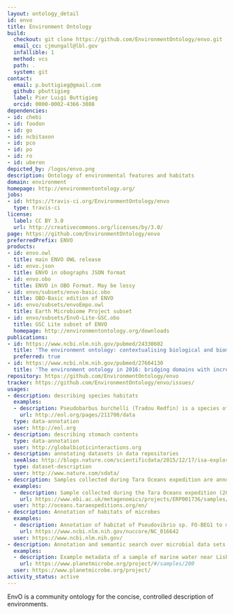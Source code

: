 ```yaml
---
layout: ontology_detail
id: envo
title: Environment Ontology
build:
  checkout: git clone https://github.com/EnvironmentOntology/envo.git
  email_cc: cjmungall@lbl.gov
  infallible: 1
  method: vcs
  path: .
  system: git
contact:
  email: p.buttigieg@gmail.com
  github: pbuttigieg
  label: Pier Luigi Buttigieg
  orcid: 0000-0002-4366-3088
dependencies:
- id: chebi
- id: foodon
- id: go
- id: ncbitaxon
- id: pco
- id: po
- id: ro
- id: uberon
depicted_by: /logos/envo.png
description: Ontology of environmental features and habitats
domain: environment
homepage: http://environmentontology.org/
jobs:
- id: https://travis-ci.org/EnvironmentOntology/envo
  type: travis-ci
license:
  label: CC BY 3.0
  url: http://creativecommons.org/licenses/by/3.0/
page: https://github.com/EnvironmentOntology/envo
preferredPrefix: ENVO
products:
- id: envo.owl
  title: main ENVO OWL release
- id: envo.json
  title: ENVO in obographs JSON format
- id: envo.obo
  title: ENVO in OBO Format. May be lossy
- id: envo/subsets/envo-basic.obo
  title: OBO-Basic edition of ENVO
- id: envo/subsets/envoEmpo.owl
  title: Earth Microbiome Project subset
- id: envo/subsets/EnvO-Lite-GSC.obo
  title: GSC Lite subset of ENVO
  homepage: http://environmentontology.org/downloads
publications:
- id: https://www.ncbi.nlm.nih.gov/pubmed/24330602
  title: 'The environment ontology: contextualising biological and biomedical entities'
  preferred: true
- id: https://www.ncbi.nlm.nih.gov/pubmed/27664130
  title: 'The environment ontology in 2016: bridging domains with increased scope, semantic density, and interoperation'
repository: https://github.com/EnvironmentOntology/envo
tracker: https://github.com/EnvironmentOntology/envo/issues/
usages:
- description: describing species habitats
  examples:
  - description: Pseudobarbus burchelli (Tradou Redfin) is a species of bony fishes in the family Cyprinidae. They are associated with freshwater habitat. Individuals can grow to 13.5 cm. They have sexual reproduction.
    url: http://eol.org/pages/211700/data
  type: data-annotation
  user: http://eol.org
- description: describing stomach contents
  type: data-annotation
  user: http://globalbioticinteractions.org
- description: annotating datasets in data repositories
  seeAlso: http://blogs.nature.com/scientificdata/2015/12/17/isa-explorer/
  type: dataset-description
  user: http://www.nature.com/sdata/
- description: Samples collected during Tara Oceans expedition are annotated with ENVO
  examples:
  - description: Sample collected during the Tara Oceans expedition (2009-2013) at station TARA_004 (latitudeN=36.5533, longitudeE=-6.5669)
    url: https://www.ebi.ac.uk/metagenomics/projects/ERP001736/samples/ERS487899
  user: http://oceans.taraexpeditions.org/en/
- description: Annotation of habitats of microbes
  examples:
  - description: Annotation of habitat of Pseudovibrio sp. FO-BEG1 to marine environment
    url: https://www.ncbi.nlm.nih.gov/nuccore/NC_016642
  user: https://www.ncbi.nlm.nih.gov/
- description: Annotation and semantic search over microbial data sets
  examples:
  - description: Example metadata of a sample of marine water near Lisboa, taken as part of the Ocean Sampling Day Project (https://www.microb3.eu/osd.html). ENVO is used for the fields environmental feature, material, and biome.
    url: https://www.planetmicrobe.org/project/#/samples/200
  user: https://www.planetmicrobe.org/project/
activity_status: active
---
```


EnvO is a community ontology for the concise, controlled description of environments.
